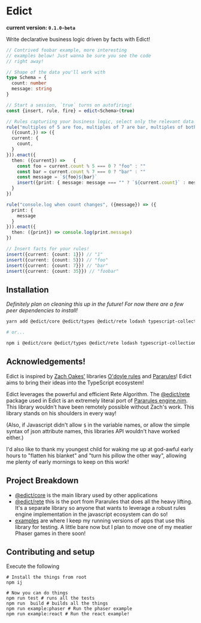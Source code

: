 # Edict

**current version: `0.1.0-beta`**

Write declarative business logic driven by facts with Edict!


```typescript
// Contrived foobar example, more interesting 
// examples below! Just wanna be sure you see the code
// right away!

// Shape of the data you'll work with
type Schema = {
  count: number
  message: string
}

// Start a session, `true` turns on autofiring!
const {insert, rule, fire} = edict<Schema>(true) 

// Rules capturiing your business logic, select only the relevant data!
rule("multiples of 5 are foo, multiples of 7 are bar, multiples of both are foobar, otherwise it's just the count", 
  ({count,}) => ({
  current: {
    count,
  }
})).enact({
  then: ({current}) =>   {
    const foo = current.count % 5 === 0 ? "foo" : ""
    const bar = current.count % 7 === 0 ? "bar" : ""
    const message = `${foo}${bar}`
    insert({print: { message: message === "" ? `${current.count}` : message }})
  } 
})

rule("console.log when count changes", ({message}) => ({
  print: {
    message
  }
})).enact({
  then: ({print}) => console.log(print.message)
})

// Insert facts for your rules!
insert({current: {count: 1}}) // "1"
insert({current: {count: 5}}) // "foo"
insert({current: {count: 7}}) // "bar"
insert({current: {count: 35}}) // "foobar"
```

## Installation

_Definitely plan on cleaning this up in the future! For now there are a few peer dependencies to install!_

```bash
yarn add @edict/core @edict/types @edict/rete lodash typescript-collections

# or...

npm i @edict/core @edict/types @edict/rete lodash typescript-collections
```

## Acknowledgements!

Edict is inspired by [Zach Oakes'](https://github.com/oakes) libraries [O'doyle rules](https://github.com/oakes/odoyle-rules) and [Pararules](https://github.com/oakes/pararules)!
Edict aims to bring their ideas into the TypeScript ecosystem!

Edict leverages the powerful and efficient Rete Algorithm. The [@edict/rete](https://github.com/trevordilley/edict/tree/main/packages/rete) package used in Edict
is an extremely literal port of [Pararules engine.nim](https://github.com/paranim/pararules/blob/master/src/pararules/engine.nim). This library wouldn't have been
remotely possible without Zach's work. This library stands on his shoulders in every way!

(Also, if Javascript didn't allow `$` in the variable names, or allow the simple syntax of json attribute names, this libraries API wouldn't have worked either.)

I'd also like to thank my youngest child for waking me up at god-awful early hours to "flatten his blanket" and "turn his pillow the other way", allowing me plenty of
early mornings to keep on this work!

## Project Breakdown

* [@edict/core](packages/core/README.md) is the main library used by other applications
* [@edict/rete](packages/rete/README.md) this is the port from Pararules that does all the heavy lifting. It's a separate library so anyone that wants to leverage a robust rules engine implementation in the javascript ecosystem can do so!
* [examples](packages/examples) are where I keep my running versions of apps that use this library for testing. A little bare now but I plan to move one of my meatier Phaser games in there soon!


## Contributing and setup

Execute the following

```
# Install the things from root
npm ij

# Now you can do things
npm run test # runs all the tests
npm run  build # builds all the things
npm run example:phaser # Run the phaser example
npm run example:react # Run the react example!
```
